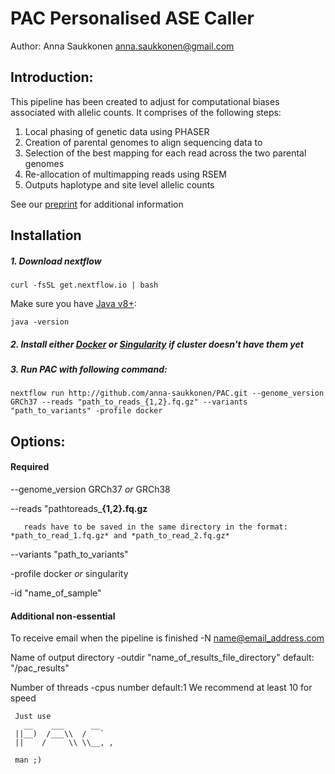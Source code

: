 # PAC **P**ersonalised **A**SE **C**aller
Author: Anna Saukkonen
anna.saukkonen@gmail.com

## Introduction:

This pipeline has been created to adjust for computational biases associated with allelic counts.
It comprises of the following steps:
1.	Local phasing of genetic data using PHASER
2.	Creation of parental genomes to align sequencing data to
3.	Selection of the best mapping for each read across the two parental genomes
4.	Re-allocation of multimapping reads using RSEM
5.	Outputs haplotype and site level allelic counts

See our [preprint](https://www.biorxiv.org/content/10.1101/2021.07.13.452202v1) for additional information



## Installation
##### 1. Download nextflow

`curl -fsSL get.nextflow.io | bash`

Make sure you have [Java v8+](https://www.oracle.com/java/technologies/javase-downloads.html):

`java -version`

##### 2. Install either [Docker]((https://docs.docker.com/get-docker/)) or [Singularity](https://sylabs.io/guides/3.0/user-guide/installation.html) if cluster doesn't have them yet

##### 3. Run PAC with following command:

`nextflow run http://github.com/anna-saukkonen/PAC.git --genome_version GRCh37 --reads "path_to_reads_{1,2}.fq.gz" --variants "path_to_variants" -profile docker`




## Options:

#### Required
--genome_version 
       GRCh37 *or*
       GRCh38

--reads 
       "pathtoreads_**{1,2}.fq.gz**
       
       reads have to be saved in the same directory in the format: *path_to_read_1.fq.gz* and *path_to_read_2.fq.gz*


--variants "path_to_variants"

-profile 
       docker *or*
       singularity
       
-id
       "name_of_sample"       


#### Additional non-essential
To receive email when the pipeline is finished
-N
       name@email_address.com

Name of output directory
-outdir 
       "name_of_results_file_directory"
       default: "/pac_results"
       
Number of threads
-cpus
       number
       default:1
       We recommend at least 10 for speed



```
 Just use
   __    ___      __
 ||__)  /___\\  /   `
 ||    /     \\ \\__, ,

 man ;)
 ```